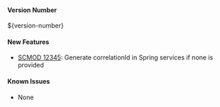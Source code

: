 #### Version Number
${version-number}

#### New Features
- [SCMOD 12345](https://portal.digitalsafe.net/browse/SCMOD-12345): Generate correlationId in Spring services if none is provided

#### Known Issues
- None   

